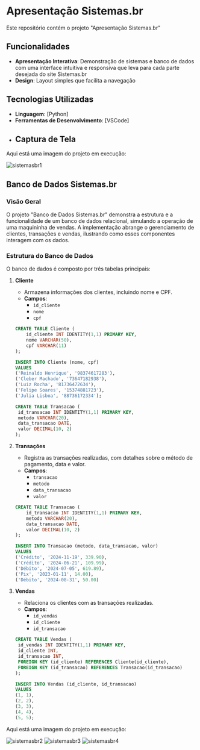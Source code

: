 # Apresentação Sistemas.br

Este repositório contém o projeto "Apresentação Sistemas.br"

## Funcionalidades

- **Apresentação Interativa**: Demonstração de sistemas e banco de dados com uma interface intuitiva e responsiva que leva para cada parte desejada do site Sistemas.br
- **Design**: Layout simples que facilita a navegação

## Tecnologias Utilizadas

- **Linguagem**: [Python]
- **Ferramentas de Desenvolvimento**: [VSCode]
- ## Captura de Tela

Aqui está uma imagem do projeto em execução:

![sistemasbr1](https://i.postimg.cc/QdFKk78k/image.png)

## Banco de Dados Sistemas.br

### Visão Geral

O projeto "Banco de Dados Sistemas.br" demonstra a estrutura e a funcionalidade de um banco de dados relacional, simulando a operação de uma maquininha de vendas. A implementação abrange o gerenciamento de clientes, transações e vendas, ilustrando como esses componentes interagem com os dados.

### Estrutura do Banco de Dados

O banco de dados é composto por três tabelas principais:

1. **Cliente**
   - Armazena informações dos clientes, incluindo nome e CPF.
   - **Campos**:
     - `id_cliente` 
     - `nome` 
     - `cpf` 

   ```sql
   CREATE TABLE Cliente (
       id_cliente INT IDENTITY(1,1) PRIMARY KEY,
       nome VARCHAR(50),
       cpf VARCHAR(11)
   );

   INSERT INTO Cliente (nome, cpf)
   VALUES 
   ('Reinaldo Henrique', '98374617283'),
   ('Cleber Machado', '73647182938'),
   ('Luiz Rocha', '81736472634'),
   ('Felipe Soares', '15374881723'),
   ('Julia Lisboa', '88736172334');

   CREATE TABLE Transacao (
    id_transacao INT IDENTITY(1,1) PRIMARY KEY,
    metodo VARCHAR(20),
    data_transacao DATE,
    valor DECIMAL(10, 2)
   );

2. **Transações**
   - Registra as transações realizadas, com detalhes sobre o método de pagamento, data e valor.
   - **Campos**:
     - `transacao` 
     - `metodo` 
     - `data_transacao` 
     - `valor` 

   ```sql
   CREATE TABLE Transacao (
       id_transacao INT IDENTITY(1,1) PRIMARY KEY,
       metodo VARCHAR(20),
       data_transacao DATE,
       valor DECIMAL(10, 2)
   );

   INSERT INTO Transacao (metodo, data_transacao, valor)
   VALUES
   ('Crédito', '2024-11-19', 339.90),
   ('Crédito', '2024-06-21', 109.99),
   ('Débito', '2024-07-05', 619.89),
   ('Pix', '2023-01-11', 14.00),
   ('Débito', '2024-08-31', 50.00)

3. **Vendas**
   - Relaciona os clientes com as transações realizadas.
   - **Campos**:
     - `id_vendas` 
     - `id_cliente` 
     - `id_transacao` 

   ```sql
   CREATE TABLE Vendas (
    id_vendas INT IDENTITY(1,1) PRIMARY KEY,
    id_cliente INT,
    id_transacao INT,
    FOREIGN KEY (id_cliente) REFERENCES Cliente(id_cliente),
    FOREIGN KEY (id_transacao) REFERENCES Transacao(id_transacao)
   );

   INSERT INTO Vendas (id_cliente, id_transacao)
   VALUES
   (1, 1),
   (2, 2),
   (3, 3),
   (4, 4),
   (5, 5);
   
Aqui está uma imagem do projeto em execução:

![sistemasbr2](https://i.postimg.cc/650ssWkS/image.png)
![sistemasbr3](https://i.postimg.cc/NGCJRywQ/image.png)
![sistemasbr4](https://i.postimg.cc/bvYwXVV0/image.png)

